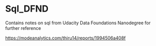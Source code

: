 # Sql_DFND
Contains notes on sql from Udacity Data Foundations Nanodegree  for further reference

https://modeanalytics.com/thiru14/reports/1994506a408f



